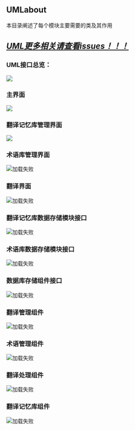 ## UMLabout

本目录阐述了每个模块主要需要的类及其作用

## *<u>**UML更多相关请查看issues！！！**</u>*

### UML接口总览：

![](/img/系统设计文档/image014.png)

### 主界面

![](/img/系统设计文档/image003.png)  

### 翻译记忆库管理界面

![](/img/系统设计文档/image004.png)  

### 术语库管理界面

![加载失败](/img/系统设计文档/image005.png)  

### 翻译界面

![加载失败](/img/系统设计文档/image006.png)  

### 翻译记忆库数据存储模块接口 

![加载失败](/img/系统设计文档/image007.png)  

### 术语库数据存储模块接口

![加载失败](/img/系统设计文档/image008.png)  

### 数据库存储组件接口

![加载失败](/img/系统设计文档/image009.png)  

### 翻译管理组件

![加载失败](/img/系统设计文档/image010.png)  

### 术语管理组件

![加载失败](/img/系统设计文档/image011.png)  

### 翻译处理组件

![加载失败](/img/系统设计文档/image012.png)  

### 翻译记忆库组件

![加载失败](/img/系统设计文档/image013.png)  

